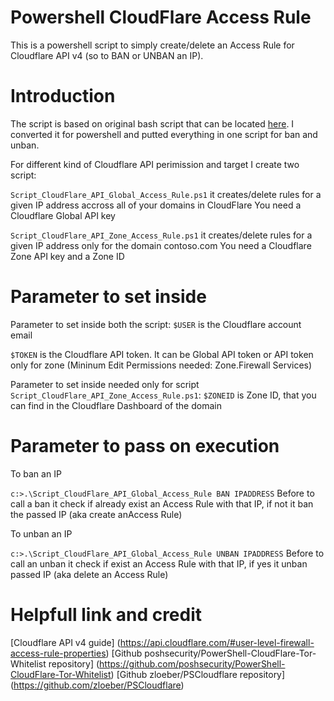 # Powershell CloudFlare Access Rule
This is a powershell script to simply create/delete an Access Rule for Cloudflare API v4 (so to BAN or UNBAN an IP).

# Introduction
The script is based on original bash script that can be located [here](https://gist.github.com/pjv/926ece8549cd45bac4821945f6ad253c).
I converted it for powershell and putted everything in one script for ban and unban.

For different kind of Cloudflare API perimission and target I create two script:

`Script_CloudFlare_API_Global_Access_Rule.ps1`
it creates/delete rules for a given IP address accross all of your domains in CloudFlare
You need a Cloudflare Global API key

`Script_CloudFlare_API_Zone_Access_Rule.ps1` 
it creates/delete rules for a given IP address only for the domain contoso.com
You need a Cloudflare Zone API key and a Zone ID

# Parameter to set inside
Parameter to set inside both the script:
`$USER` is the Cloudflare account email

`$TOKEN` is the Cloudflare API token. It can be Global API token or API token only for zone (Mininum Edit Permissions needed: Zone.Firewall Services)

Parameter to set inside needed only for script `Script_CloudFlare_API_Zone_Access_Rule.ps1`:
`$ZONEID` is Zone ID, that you can find in the Cloudflare Dashboard of the domain

# Parameter to pass on execution
To ban an IP

`c:>.\Script_CloudFlare_API_Global_Access_Rule BAN IPADDRESS`
Before to call a ban it check if already exist an Access Rule with that IP, if not it ban the passed IP (aka create anAccess Rule)

To unban an IP

`c:>.\Script_CloudFlare_API_Global_Access_Rule UNBAN IPADDRESS`
Before to call an unban it check if exist an Access Rule with that IP, if yes it unban passed IP (aka delete an Access Rule)

# Helpfull link and credit
[Cloudflare API v4 guide] (https://api.cloudflare.com/#user-level-firewall-access-rule-properties)
[Github poshsecurity/PowerShell-CloudFlare-Tor-Whitelist repository] (https://github.com/poshsecurity/PowerShell-CloudFlare-Tor-Whitelist)
[Github zloeber/PSCloudflare repository] (https://github.com/zloeber/PSCloudflare)

